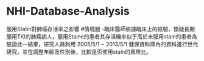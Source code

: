 # NHI-Database-Analysis
服用Statin對肺癌存活率之影響
#情境題
-臨床醫師依據臨床上的經驗，懷疑長期服用TKI的肺癌病人，服用Staine的患者其存活機率似乎高於未服用stain的患者為驗證此一結果，研究人員利用 2005/5/1 ~ 2013/5/1 健保資料庫內的資料進行世代研究，並在調整年齡及性別後，比較是否使用stain的風險比。
